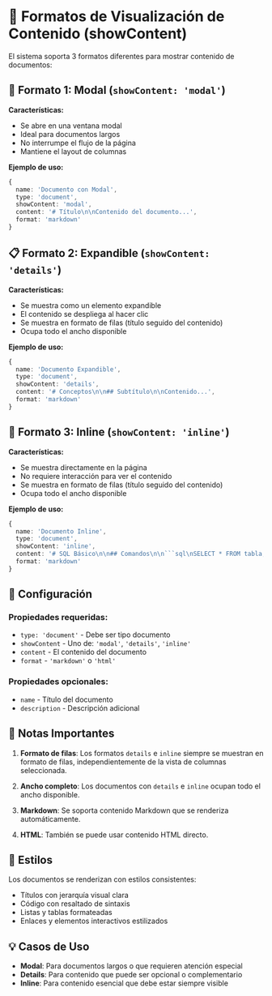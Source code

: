 # 📄 Formatos de Visualización de Contenido (showContent)

El sistema soporta 3 formatos diferentes para mostrar contenido de documentos:

## 🎯 Formato 1: Modal (`showContent: 'modal'`)

**Características:**
- Se abre en una ventana modal
- Ideal para documentos largos
- No interrumpe el flujo de la página
- Mantiene el layout de columnas

**Ejemplo de uso:**
```typescript
{
  name: 'Documento con Modal',
  type: 'document',
  showContent: 'modal',
  content: '# Título\n\nContenido del documento...',
  format: 'markdown'
}
```

## 📋 Formato 2: Expandible (`showContent: 'details'`)

**Características:**
- Se muestra como un elemento expandible
- El contenido se despliega al hacer clic
- Se muestra en formato de filas (título seguido del contenido)
- Ocupa todo el ancho disponible

**Ejemplo de uso:**
```typescript
{
  name: 'Documento Expandible',
  type: 'document',
  showContent: 'details',
  content: '# Conceptos\n\n## Subtítulo\n\nContenido...',
  format: 'markdown'
}
```

## 📄 Formato 3: Inline (`showContent: 'inline'`)

**Características:**
- Se muestra directamente en la página
- No requiere interacción para ver el contenido
- Se muestra en formato de filas (título seguido del contenido)
- Ocupa todo el ancho disponible

**Ejemplo de uso:**
```typescript
{
  name: 'Documento Inline',
  type: 'document',
  showContent: 'inline',
  content: '# SQL Básico\n\n## Comandos\n\n```sql\nSELECT * FROM tabla;\n```',
  format: 'markdown'
}
```

## 🔧 Configuración

### Propiedades requeridas:
- `type: 'document'` - Debe ser tipo documento
- `showContent` - Uno de: `'modal'`, `'details'`, `'inline'`
- `content` - El contenido del documento
- `format` - `'markdown'` o `'html'`

### Propiedades opcionales:
- `name` - Título del documento
- `description` - Descripción adicional

## 📝 Notas Importantes

1. **Formato de filas**: Los formatos `details` e `inline` siempre se muestran en formato de filas, independientemente de la vista de columnas seleccionada.

2. **Ancho completo**: Los documentos con `details` e `inline` ocupan todo el ancho disponible.

3. **Markdown**: Se soporta contenido Markdown que se renderiza automáticamente.

4. **HTML**: También se puede usar contenido HTML directo.

## 🎨 Estilos

Los documentos se renderizan con estilos consistentes:
- Títulos con jerarquía visual clara
- Código con resaltado de sintaxis
- Listas y tablas formateadas
- Enlaces y elementos interactivos estilizados

## 💡 Casos de Uso

- **Modal**: Para documentos largos o que requieren atención especial
- **Details**: Para contenido que puede ser opcional o complementario
- **Inline**: Para contenido esencial que debe estar siempre visible 